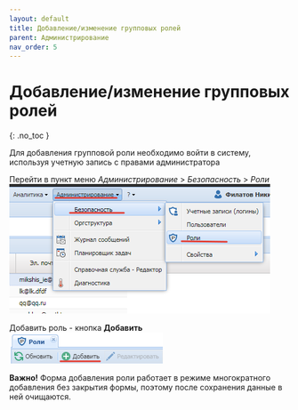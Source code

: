 ```yaml
---
layout: default
title: Добавление/изменение групповых ролей
parent: Администрирование
nav_order: 5
---
```


# Добавление/изменение групповых ролей
{: .no_toc }

Для добавления групповой роли необходимо войти в систему, используя учетную запись с правами администратора

Перейти в пункт меню *Администрирование* > *Безопасность* > *Роли*
![](/assets/images/roli.png)

Добавить роль - кнопка **Добавить**
![](/assets/images/roli1.png)

**Важно!** Форма добавления роли работает в режиме многократного добавления без закрытия формы, поэтому после сохранения данные в ней очищаются.
